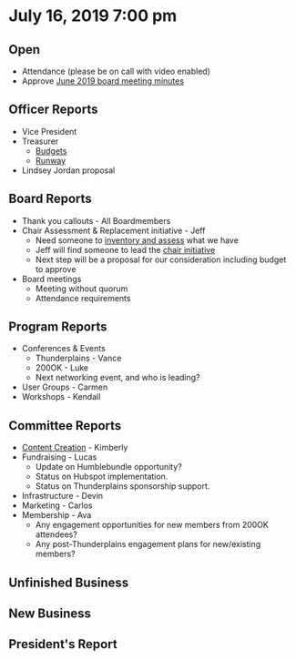 # July 16, 2019 7:00 pm

## Open
* Attendance (please be on call with video enabled)
* Approve [June 2019 board meeting minutes](https://github.com/techlahoma/board_meetings/blob/master/2019/06_june_minutes.md)

## Officer Reports
* Vice President
* Treasurer
    - [Budgets](https://docs.google.com/spreadsheets/d/1tw-q8jl-9VMMZ2OmxKM6sCq0A82pPU8yLPMsnaI-DGE/edit?usp=sharing)
    - [Runway](https://docs.google.com/spreadsheets/d/1BdSo4lCJLIDFu0a3EfQ3AWu2wgmotYP-qIzIDC4PXsk/edit?usp=sharing)
* Lindsey Jordan proposal

## Board Reports
* Thank you callouts - All Boardmembers
* Chair Assessment & Replacement initiative - Jeff
  * Need someone to [inventory and assess](https://github.com/techlahoma/techlahoma/issues/208) what we have 
  * Jeff will find someone to lead the [chair initiative](https://docs.google.com/document/d/1VKnymWIg9TdBpBgGDc0oP4Slb1EIjvDwFVRMR4W-jwE/edit#heading=h.1bgo4xvk9bgo)
  * Next step will be a proposal for our consideration including budget to approve
* Board meetings 
  * Meeting without quorum
  * Attendance requirements

## Program Reports
* Conferences & Events 
  * Thunderplains - Vance
  * 200OK - Luke
  * Next networking event, and who is leading?
* User Groups - Carmen
* Workshops - Kendall

## Committee Reports
* [Content Creation](https://github.com/techlahoma/board_meetings/blob/master/2019/attachments/07_content_creation.md) - Kimberly
* Fundraising - Lucas 
  * Update on Humblebundle opportunity?
  * Status on Hubspot implementation.
  * Status on Thunderplains sponsorship support.
* Infrastructure - Devin
* Marketing - Carlos
* Membership - Ava
  * Any engagement opportunities for new members from 200OK attendees?
  * Any post-Thunderplains engagement plans for new/existing members?

## Unfinished Business

## New Business

## President's Report 
